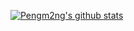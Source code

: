 <!--### Hi there 👋
-->
<!--
**pengm2ng/pengm2ng** is a ✨ _special_ ✨ repository because its `README.md` (this file) appears on your GitHub profile.

Here are some ideas to get you started:

- 🔭 I’m currently working on ...
- 🌱 I’m currently learning ...
- 👯 I’m looking to collaborate on ...
- 🤔 I’m looking for help with ...
- 💬 Ask me about ...
- 📫 How to reach me: ...
- 😄 Pronouns: ...
- ⚡ Fun fact: ...
-->
[![Pengm2ng's github stats](https://github-readme-stats.vercel.app/api?username=pengm2ng)](https://github.com/anuraghazra/github-readme-stats)
